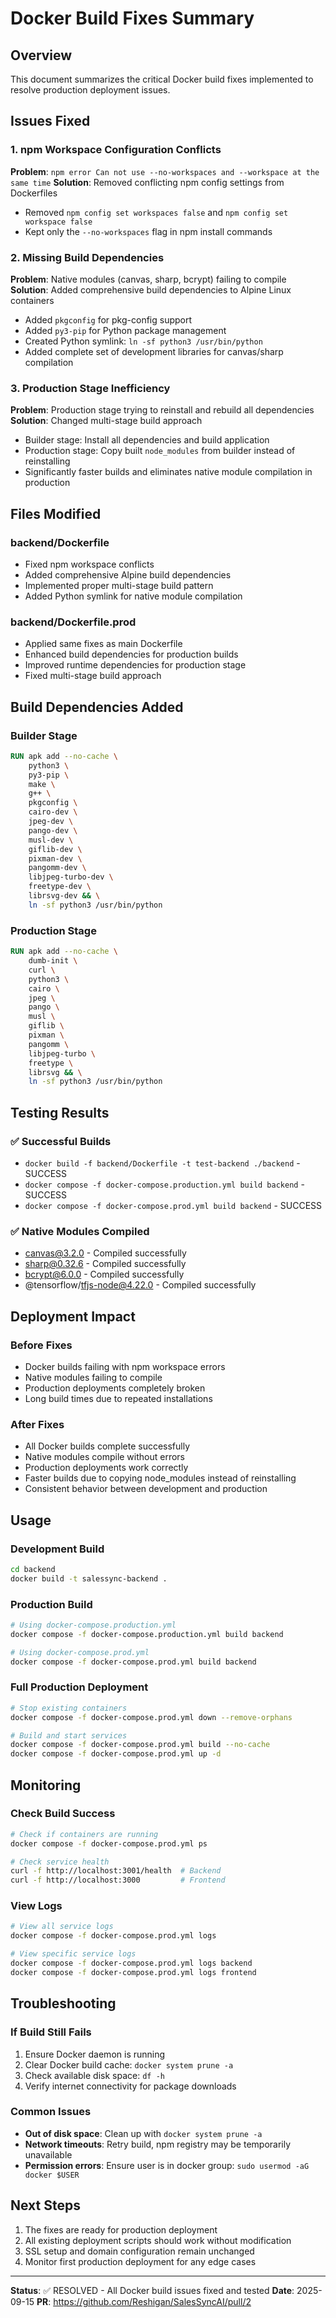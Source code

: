 # Docker Build Fixes Summary

## Overview
This document summarizes the critical Docker build fixes implemented to resolve production deployment issues.

## Issues Fixed

### 1. npm Workspace Configuration Conflicts
**Problem**: `npm error Can not use --no-workspaces and --workspace at the same time`
**Solution**: Removed conflicting npm config settings from Dockerfiles
- Removed `npm config set workspaces false` and `npm config set workspace false`
- Kept only the `--no-workspaces` flag in npm install commands

### 2. Missing Build Dependencies
**Problem**: Native modules (canvas, sharp, bcrypt) failing to compile
**Solution**: Added comprehensive build dependencies to Alpine Linux containers
- Added `pkgconfig` for pkg-config support
- Added `py3-pip` for Python package management
- Created Python symlink: `ln -sf python3 /usr/bin/python`
- Added complete set of development libraries for canvas/sharp compilation

### 3. Production Stage Inefficiency
**Problem**: Production stage trying to reinstall and rebuild all dependencies
**Solution**: Changed multi-stage build approach
- Builder stage: Install all dependencies and build application
- Production stage: Copy built `node_modules` from builder instead of reinstalling
- Significantly faster builds and eliminates native module compilation in production

## Files Modified

### backend/Dockerfile
- Fixed npm workspace conflicts
- Added comprehensive Alpine build dependencies
- Implemented proper multi-stage build pattern
- Added Python symlink for native module compilation

### backend/Dockerfile.prod
- Applied same fixes as main Dockerfile
- Enhanced build dependencies for production builds
- Improved runtime dependencies for production stage
- Fixed multi-stage build approach

## Build Dependencies Added

### Builder Stage
```dockerfile
RUN apk add --no-cache \
    python3 \
    py3-pip \
    make \
    g++ \
    pkgconfig \
    cairo-dev \
    jpeg-dev \
    pango-dev \
    musl-dev \
    giflib-dev \
    pixman-dev \
    pangomm-dev \
    libjpeg-turbo-dev \
    freetype-dev \
    librsvg-dev && \
    ln -sf python3 /usr/bin/python
```

### Production Stage
```dockerfile
RUN apk add --no-cache \
    dumb-init \
    curl \
    python3 \
    cairo \
    jpeg \
    pango \
    musl \
    giflib \
    pixman \
    pangomm \
    libjpeg-turbo \
    freetype \
    librsvg && \
    ln -sf python3 /usr/bin/python
```

## Testing Results

### ✅ Successful Builds
- `docker build -f backend/Dockerfile -t test-backend ./backend` - SUCCESS
- `docker compose -f docker-compose.production.yml build backend` - SUCCESS
- `docker compose -f docker-compose.prod.yml build backend` - SUCCESS

### ✅ Native Modules Compiled
- canvas@3.2.0 - Compiled successfully
- sharp@0.32.6 - Compiled successfully  
- bcrypt@6.0.0 - Compiled successfully
- @tensorflow/tfjs-node@4.22.0 - Compiled successfully

## Deployment Impact

### Before Fixes
- Docker builds failing with npm workspace errors
- Native modules failing to compile
- Production deployments completely broken
- Long build times due to repeated installations

### After Fixes
- All Docker builds complete successfully
- Native modules compile without errors
- Production deployments work correctly
- Faster builds due to copying node_modules instead of reinstalling
- Consistent behavior between development and production

## Usage

### Development Build
```bash
cd backend
docker build -t salessync-backend .
```

### Production Build
```bash
# Using docker-compose.production.yml
docker compose -f docker-compose.production.yml build backend

# Using docker-compose.prod.yml  
docker compose -f docker-compose.prod.yml build backend
```

### Full Production Deployment
```bash
# Stop existing containers
docker compose -f docker-compose.prod.yml down --remove-orphans

# Build and start services
docker compose -f docker-compose.prod.yml build --no-cache
docker compose -f docker-compose.prod.yml up -d
```

## Monitoring

### Check Build Success
```bash
# Check if containers are running
docker compose -f docker-compose.prod.yml ps

# Check service health
curl -f http://localhost:3001/health  # Backend
curl -f http://localhost:3000         # Frontend
```

### View Logs
```bash
# View all service logs
docker compose -f docker-compose.prod.yml logs

# View specific service logs
docker compose -f docker-compose.prod.yml logs backend
docker compose -f docker-compose.prod.yml logs frontend
```

## Troubleshooting

### If Build Still Fails
1. Ensure Docker daemon is running
2. Clear Docker build cache: `docker system prune -a`
3. Check available disk space: `df -h`
4. Verify internet connectivity for package downloads

### Common Issues
- **Out of disk space**: Clean up with `docker system prune -a`
- **Network timeouts**: Retry build, npm registry may be temporarily unavailable
- **Permission errors**: Ensure user is in docker group: `sudo usermod -aG docker $USER`

## Next Steps
1. The fixes are ready for production deployment
2. All existing deployment scripts should work without modification
3. SSL setup and domain configuration remain unchanged
4. Monitor first production deployment for any edge cases

---
**Status**: ✅ RESOLVED - All Docker build issues fixed and tested
**Date**: 2025-09-15
**PR**: https://github.com/Reshigan/SalesSyncAI/pull/2